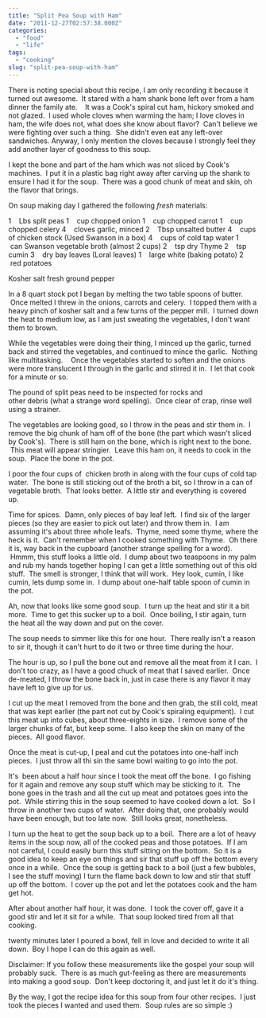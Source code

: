 ```yaml
---
title: "Split Pea Soup with Ham"
date: "2011-12-27T02:57:38.000Z"
categories: 
  - "food"
  - "life"
tags: 
  - "cooking"
slug: "split-pea-soup-with-ham"
---
```


There is noting special about this recipe, I am only recording it because it turned out awesome.  It stared with a ham shank bone left over from a ham dinner the family ate.    It was a Cook's spiral cut ham, hickory smoked and not glazed.  I used whole cloves when warming the ham; I love cloves in ham, the wife does not, what does she know about flavor?  Can't believe we were fighting over such a thing.  She didn't even eat any left-over sandwiches. Anyway, I only mention the cloves because I strongly feel they add another layer of goodness to this soup.

I kept the bone and part of the ham which was not sliced by Cook's machines.  I put it in a plastic bag right away after carving up the shank to ensure I had it for the soup.  There was a good chunk of meat and skin, oh the flavor that brings.

On soup making day I gathered the following _fresh_ materials:

1    Lbs split peas 1    cup chopped onion 1    cup chopped carrot 1    cup chopped celery 4    cloves garlic, minced 2    Tbsp unsalted butter 4    cups of chicken stock (Used Swanson in a box) 4    cups of cold tap water 1    can Swanson vegetable broth (almost 2 cups) 2    tsp dry Thyme 2    tsp cumin 3    dry bay leaves (Loral leaves) 1    large white (baking potato) 2    red potatoes

Kosher salt fresh ground pepper

In a 8 quart stock pot I began by melting the two table spoons of butter.  Once melted I threw in the onions, carrots and celery.  I topped them with a heavy pinch of kosher salt and a few turns of the pepper mill.  I turned down the heat to medium low, as I am just sweating the vegetables, I don't want them to brown.

While the vegetables were doing their thing, I minced up the garlic, turned back and stirred the vegetables, and continued to mince the garlic.  Nothing like multitasking.    Once the vegetables started to soften and the onions were more translucent I through in the garlic and stirred it in.  I let that cook for a minute or so.

The pound of split peas need to be inspected for rocks and other debris (what a strange word spelling).  Once clear of crap, rinse well using a strainer.

The vegetables are looking good, so I throw in the peas and stir them in.  I remove the big chunk of ham off of the bone (the part which wasn't sliced by Cook's).  There is still ham on the bone, which is right next to the bone.  This meat will appear stringier.  Leave this ham on, it needs to cook in the soup.  Place the bone in the pot.

I poor the four cups of  chicken broth in along with the four cups of cold tap water.  The bone is still sticking out of the broth a bit, so I throw in a can of vegetable broth.  That looks better.  A little stir and everything is covered up.

Time for spices.  Damn, only pieces of bay leaf left.  I find six of the larger pieces (so they are easier to pick out later) and throw them in.  I am assuming it's about three whole leafs.  Thyme, need some thyme, where the heck is it.  Can't remember when I cooked something with Thyme.  Oh there it is, way back in the cupboard (another strange spelling for a word).  Hmmm, this stuff looks a little old.  I dump about two teaspoons in my palm and rub my hands together hoping I can get a little something out of this old stuff.  The smell is stronger, I think that will work.  Hey look, cumin, I like cumin, lets dump some in.  I dump about one-half table spoon of cumin in the pot.

Ah, now that looks like some good soup.  I turn up the heat and stir it a bit more.  Time to get this sucker up to a boil.  Once boiling, I stir again, turn the heat all the way down and put on the cover.

The soup needs to simmer like this for one hour.  There really isn't a reason to sir it, though it can't hurt to do it two or three time during the hour.

The hour is up, so I pull the bone out and remove all the meat from it I can.  I don't too crazy, as I have a good chuck of meat that I saved earlier.  Once de-meated, I throw the bone back in, just in case there is any flavor it may have left to give up for us.

I cut up the meat I removed from the bone and then grab, the still cold, meat that was kept earlier (the part not cut by Cook's spiraling equipment).  I cut this meat up into cubes, about three-eights in size.  I remove some of the larger chunks of fat, but keep some.  I also keep the skin on many of the pieces.  All good flavor.

Once the meat is cut-up, I peal and cut the potatoes into one-half inch pieces.  I just throw all thi sin the same bowl waiting to go into the pot.

It's  been about a half hour since I took the meat off the bone.  I go fishing for it again and remove any soup stuff which may be sticking to it.  The bone goes in the trash and all the cut up meat and potatoes goes into the pot.  While stirring this in the soup seemed to have cooked down a lot.  So I throw in another two cups of water.  After doing that, one probably would have been enough, but too late now.  Still looks great, nonetheless.

I turn up the heat to get the soup back up to a boil.  There are a lot of heavy items in the soup now, all of the cooked peas and those potatoes.  If I am not careful, I could easily burn this stuff sitting on the bottom.  So it is a good idea to keep an eye on things and sir that stuff up off the bottom every once in a while.  Once the soup is getting back to a boil (just a few bubbles, I see the stuff moving) I turn the flame back down to low and stir that stuff up off the bottom.  I cover up the pot and let the potatoes cook and the ham get hot.

After about another half hour, it was done.  I took the cover off, gave it a good stir and let it sit for a while.  That soup looked tired from all that cooking.

twenty minutes later I poured a bowl, fell in love and decided to write it all down.  Boy I hope I can do this again as well.

Disclaimer: If you follow these measurements like the gospel your soup will probably suck.  There is as much gut-feeling as there are measurements into making a good soup.  Don't keep doctoring it, and just let it do it's thing.

By the way, I got the recipe idea for this soup from four other recipes.  I just took the pieces I wanted and used them.  Soup rules are so simple :)
